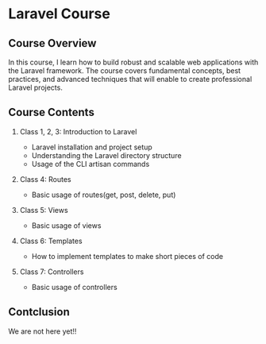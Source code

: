 # Laravel Course

## Course Overview

In this course, I learn how to build robust and scalable web applications with the Laravel framework. The course covers fundamental concepts, best practices, and advanced techniques that will enable to create professional Laravel projects.

## Course Contents

1. Class 1, 2, 3: Introduction to Laravel
   - Laravel installation and project setup
   - Understanding the Laravel directory structure
   - Usage of the CLI artisan commands

2. Class 4: Routes
   - Basic usage of routes(get, post, delete, put)

3. Class 5: Views
   - Basic usage of views

4. Class 6: Templates
   - How to implement templates to make short pieces of code

5. Class 7: Controllers
   - Basic usage of controllers

## Contclusion

We are not here yet!!
